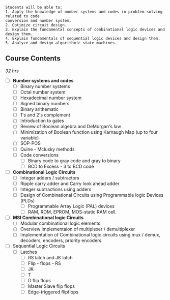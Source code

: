 ```
Students will be able to:  
1. Apply the knowledge of number systems and codes in problem solving related to code  
conversion and number system.  
2. Optimize circuit design.  
3. Explain the fundamental concepts of combinational logic devices and design them.  
4. Explain fundamentals of sequential logic devices and design them.  
5. Analyze and design algorithmic state machines.

```

## Course Contents
_32 hrs_

- [ ] **Number systems and codes**
	- [ ] Binary number systems 
	- [ ] Octal number system
	- [ ] Hexadecimal number system
	- [ ] Signed binary numbers
	- [ ] Binary arithematic
	- [ ] 1's and 2's complement
	- [ ] Introduction to gates
	- [ ] Review of Boolean algebra and DeMorgan's law
	- [ ] Minimization of Boolean function using Karnaugh Map (up to four variable)
	- [ ] SOP-POS
	- [ ] Quine - Mclusky methods
	- [ ] Code conversions
		- [ ] Binary code to gray code and gray to binary 
		- [ ] BCD to Excess - 3 to BCD code

- [ ] **Combinational Logic Circuits**
	- [ ] Integer adders / subtractors
	- [ ] Ripple carry adder and Carry look ahead adder
	- [ ] Integer subtractions using adders
	- [ ] Design of Combinational Circuits using Programmable logic Devices (PLDs)
		- [ ] Programmable Array Logic (PAL) devices
		- [ ] RAM, ROM, EPROM, MOS-static RAM cell.

- [ ] **MSI Combinational logic Circuits**
	- [ ] Modular combinational logic elements 
	- [ ] Overview implementaion of multiplexer / demultiplexer
	- [ ] Implementation of Combinational logic circuits using mux / demux, decoders, encoders, priority encoders.

- [ ] Sequential Logic Circuits
	- [ ] Latches
		- [ ] RS latch and JK latch
		- [ ] Flip - flops - RS
		- [ ] JK
		- [ ] T
		- [ ] D flip flops
		- [ ] Master Slave flip flops
		- [ ] Edge-triggered flipflops
